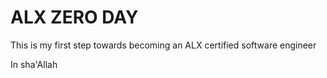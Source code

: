 # ALX ZERO DAY

This is my first step towards becoming an ALX certified software engineer

In sha'Allah
